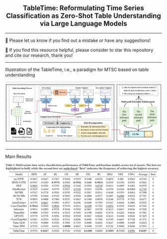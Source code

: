 <div align="center">
  <h2><b> TableTime: Reformulating Time Series Classification as Zero-Shot Table Understanding via Large Language Models </b></h2>
</div>

---

🙋 Please let us know if you find out a mistake or have any suggestions!

🌟 If you find this resource helpful, please consider to star this repository and cite our research, thank you!



---
Illustration of the TableTime, i.e., a paradigm for MTSC based on table understanding

<img width="1081" alt="image" src="https://github.com/realwangjiahao/TableTime/blob/main/pic/main.png">


---
Main Results

<img width="1081" alt="image" src="https://github.com/realwangjiahao/TableTime/blob/main/pic/result.png">
